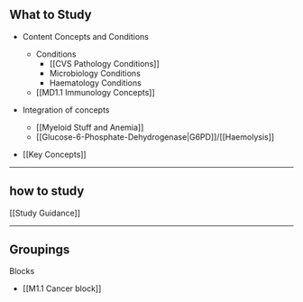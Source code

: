 
## What to Study

- Content Concepts and Conditions
	- Conditions
		- [[CVS Pathology Conditions]]
		- Microbiology Conditions
		- Haematology Conditions
	- [[MD1.1 Immunology Concepts]]

- Integration of concepts
	- [[Myeloid Stuff and Anemia]]
	- [[Glucose-6-Phosphate-Dehydrogenase|G6PD]]/[[Haemolysis]]

- [[Key Concepts]]

---
## how to study
[[Study Guidance]]


---
## Groupings
Blocks
- [[M1.1 Cancer block]]